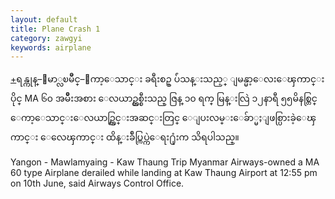 ```yaml
---
layout: default
title: Plane Crash 1
category: zawgyi
keywords: airplane
---
```


<p class="hide-trigger"><a href="#">+</a><span class="zawgyi">ရန္ကုန္–ေမာ္လၿမိဳင္–ေကာ့ေသာင္း ခရီးစဥ္ ပ်ံသန္းသည့္ ျမန္မာ့ေလးေၾကာင္းပိုင္ MA ၆၀ အမ်ိဳးအစား ေလယာဥ္တစ္စီးသည္ ဇြန္ ၁၀ ရက္ မြန္းလြဲ ၁၂နာရီ ၅၅မိနစ္တြင္ ေကာ့ေသာင္းေလယာဥ္ကြင္းအဆင္းတြင္ ေျပးလမ္းေခ်ာ္မႈျဖစ္ပြားခဲ့ေၾကာင္း ေလေၾကာင္း ထိန္းခ်ဳပ္ကြပ္ကဲေရး႐ုံးက သိရပါသည္။</span></p>

<p class="hide-this">Yangon - Mawlamyaing - Kaw Thaung Trip Myanmar Airways-owned a MA 60 type Airplane derailed while landing at Kaw Thaung Airport at 12:55 pm on 10th June, said Airways Control Office.</p>
